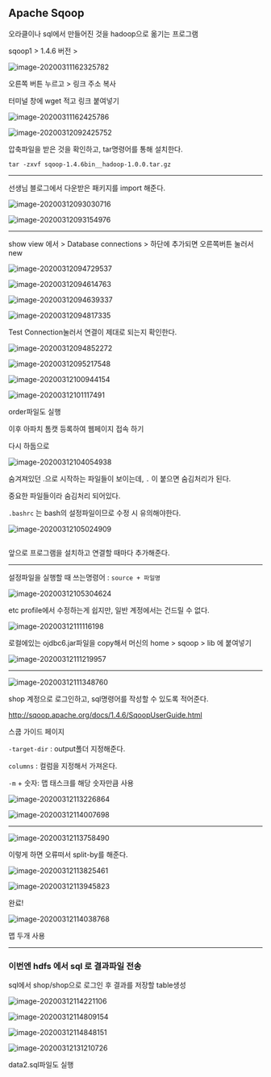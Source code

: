 ## Apache Sqoop



오라클이나 sql에서 만들어진 것을 hadoop으로 옮기는 프로그램





sqoop1 > 1.4.6 버전  > 

![image-20200311162325782](images/image-20200311162325782.png)

오른쪽 버튼 누르고 > 링크 주소 복사

터미널 창에 wget 적고 링크 붙여넣기

![image-20200311162425786](images/image-20200311162425786.png)

![image-20200312092425752](images/image-20200312092425752.png)

압축파일을 받은 것을 확인하고, tar명령어를 통해 설치한다.

```
tar -zxvf sqoop-1.4.6bin__hadoop-1.0.0.tar.gz
```

---



선생님 블로그에서 다운받은 패키지를 import 해준다.

![image-20200312093030716](images/image-20200312093030716.png)

![image-20200312093154976](images/image-20200312093154976.png)



---

show view 에서 > Database connections > 하단에 추가되면 오른쪽버튼 눌러서 new

![image-20200312094729537](images/image-20200312094729537.png)





![image-20200312094614763](images/image-20200312094614763.png)

![image-20200312094639337](images/image-20200312094639337.png)

![image-20200312094817335](images/image-20200312094817335.png)



Test Connection눌러서 연결이 제대로 되는지 확인한다.

![image-20200312094852272](images/image-20200312094852272.png)

![image-20200312095217548](images/image-20200312095217548.png)

![image-20200312100944154](images/image-20200312100944154.png)

![image-20200312101117491](images/image-20200312101117491.png)

order파일도 실행



이후 아파치 톰캣 등록하여 웹페이지 접속 하기





다시 하둡으로

![image-20200312104054938](images/image-20200312104054938.png)

숨겨져있던 .으로 시작하는 파일들이 보이는데, `.` 이 붙으면 숨김처리가 된다.

중요한 파일들이라 숨김처리 되어있다.



`.bashrc` 는 bash의 설정파일이므로 수정 시 유의해야한다.

![image-20200312105024909](images/image-20200312105024909.png)

```

```

앞으로 프로그램을 설치하고 연결할 때마다 추가해준다. 

---

설정파일을 실행할 때 쓰는명령어 : `source + 파일명`

![image-20200312105304624](images/image-20200312105304624.png)

etc profile에서 수정하는게 쉽지만, 일반 계정에서는 건드릴 수 없다.



![image-20200312111116198](images/image-20200312111116198.png)

로컬에있는 ojdbc6.jar파일을 copy해서 머신의 home > sqoop > lib 에 붙여넣기

![image-20200312111219957](images/image-20200312111219957.png)

---

![image-20200312111348760](images/image-20200312111348760.png)

shop 계정으로 로그인하고, sql명령어를 작성할 수 있도록 적어준다. 



http://sqoop.apache.org/docs/1.4.6/SqoopUserGuide.html

스쿱 가이드 페이지

`-target-dir` : output폴더 지정해준다.

`columns` : 컬럼을 지정해서 가져온다. 

`-m` + 숫자: 맵 태스크를 해당 숫자만큼 사용 

![image-20200312113226864](images/image-20200312113226864.png)

![image-20200312114007698](images/image-20200312114007698.png)







---

![image-20200312113758490](C:\Users\student\AppData\Roaming\Typora\typora-user-images\image-20200312113758490.png)

이렇게 하면 오류떠서 split-by를 해준다.

![image-20200312113825461](images/image-20200312113825461.png)





![image-20200312113945823](images/image-20200312113945823.png)

완료!

![image-20200312114038768](images/image-20200312114038768.png)

맵 두개 사용

---

### 이번엔 hdfs 에서 sql 로 결과파일 전송

sql에서 shop/shop으로 로그인 후 결과를 저장할 table생성

![image-20200312114221106](images/image-20200312114221106.png)

![image-20200312114809154](images/image-20200312114809154.png)

![image-20200312114848151](images/image-20200312114848151.png)



![image-20200312131210726](images/image-20200312131210726.png)

data2.sql파일도 실행

